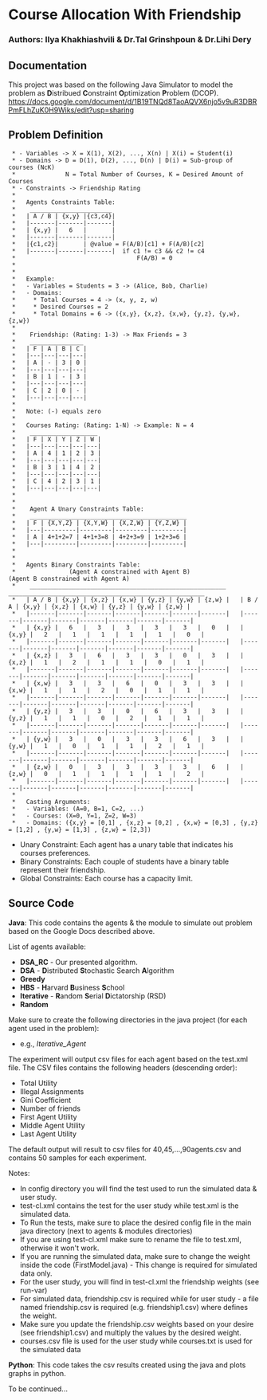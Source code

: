 # Course Allocation With Friendship

### Authors: Ilya Khakhiashvili & Dr.Tal Grinshpoun & Dr.Lihi Dery

## Documentation
This project was based on the following Java Simulator to model the problem as 
**D**istribued **C**onstraint **O**ptimization **P**roblem (DCOP).
https://docs.google.com/document/d/1B19TNQd8TaoAQVX6njo5v9uR3DBRPmFLhZuK0H9Wiks/edit?usp=sharing

## Problem Definition

	 * - Variables -> X = X(1), X(2), ..., X(n) | X(i) = Student(i)
	 * - Domains -> D = D(1), D(2), ..., D(n) | D(i) = Sub-group of courses (NcK)
	 * 				N = Total Number of Courses, K = Desired Amount of Courses
	 * - Constraints -> Friendship Rating 
	 *   
	 *   Agents Constraints Table: 
	 *    _______________________
	 *   | A / B | {x,y} |{c3,c4}|
	 *   |-------|-------|-------|                                                              
	 *   | {x,y} |   6   |       |                                                         
	 *   |-------|-------|-------|                                                                  
	 *   |{c1,c2}|       | @value = F(A/B)[c1] + F(A/B)[c2]    
	 *   |-------|-------|-------|  if c1 != c3 && c2 != c4
	 *                                  F(A/B) = 0
	 *                          
	 *               
	 *   Example:
	 *   - Variables = Students = 3 -> (Alice, Bob, Charlie)
	 *   - Domains:
	 *     * Total Courses = 4 -> (x, y, z, w)
	 *     * Desired Courses = 2
	 *     * Total Domains = 6 -> ({x,y}, {x,z}, {x,w}, {y,z}, {y,w}, {z,w})
	 *   
	 *    Friendship: (Rating: 1-3) -> Max Friends = 3
	 *    _______________
	 *   | F | A | B | C |
	 *   |---|---|---|---|                                                              
	 *   | A | - | 3 | 0 |                                                                  
	 *   |---|---|---|---|                                                                  
	 *   | B | 1 | - | 3 | 
	 *   |---|---|---|---|
	 *   | C | 2 | 0 | - |
	 *   |---|---|---|---|
	 *   
	 *   Note: (-) equals zero
	 *   
	 *   Courses Rating: (Rating: 1-N) -> Example: N = 4
	 *    ___________________
	 *   | F | X | Y | Z | W |
	 *   |---|---|---|---|---|                                                              
	 *   | A | 4 | 1 | 2 | 3 |                                                               
	 *   |---|---|---|---|---|                                                               
	 *   | B | 3 | 1 | 4 | 2 |
	 *   |---|---|---|---|---|
	 *   | C | 4 | 2 | 3 | 1 |
	 *   |---|---|---|---|---|
     *
     *
     *    Agent A Unary Constraints Table:
     *    ____________________________________________
	 *   | F | {X,Y,Z} | {X,Y,W} | {X,Z,W} | {Y,Z,W} |
	 *   |---|---------|---------|---------|---------|                                                        
	 *   | A | 4+1+2=7 | 4+1+3=8 | 4+2+3=9 | 1+2+3=6 |                                                               
	 *   |---|---------|---------|---------|---------|  
	 *
     *
	 *   Agents Binary Constraints Table: 
	 *               (Agent A constrained with Agent B)                         (Agent B constrained with Agent A)  
	 *    _______________________________________________________     _______________________________________________________
	 *   | A / B | {x,y} | {x,z} | {x,w} | {y,z} | {y,w} | {z,w} |   | B / A | {x,y} | {x,z} | {x,w} | {y,z} | {y,w} | {z,w} |
	 *   |-------|-------|-------|-------|-------|-------|-------|   |-------|-------|-------|-------|-------|-------|-------|
	 *   | {x,y} |   6   |   3   |   3   |   3   |   3   |   0   |   | {x,y} |   2   |   1   |   1   |   1   |   1   |   0   |
	 *   |-------|-------|-------|-------|-------|-------|-------|   |-------|-------|-------|-------|-------|-------|-------|
	 *   | {x,z} |   3   |   6   |   3   |   3   |   0   |   3   |   | {x,z} |   1   |   2   |   1   |   1   |   0   |   1   |
	 *   |-------|-------|-------|-------|-------|-------|-------|   |-------|-------|-------|-------|-------|-------|-------|
	 *   | {x,w} |   3   |   3   |   6   |   0   |   3   |   3   |   | {x,w} |   1   |   1   |   2   |   0   |   1   |   1   |
	 *   |-------|-------|-------|-------|-------|-------|-------|   |-------|-------|-------|-------|-------|-------|-------|
	 *   | {y,z} |   3   |   3   |   0   |   6   |   3   |   3   |   | {y,z} |   1   |   1   |   0   |   2   |   1   |   1   |
	 *   |-------|-------|-------|-------|-------|-------|-------|   |-------|-------|-------|-------|-------|-------|-------|
	 *   | {y,w} |   3   |   0   |   3   |   3   |   6   |   3   |   | {y,w} |   1   |   0   |   1   |   1   |   2   |   1   |
	 *   |-------|-------|-------|-------|-------|-------|-------|   |-------|-------|-------|-------|-------|-------|-------|
	 *   | {z,w} |   0   |   3   |   3   |   3   |   3   |   6   |   | {z,w} |   0   |   1   |   1   |   1   |   1   |   2   |
	 *   |-------|-------|-------|-------|-------|-------|-------|   |-------|-------|-------|-------|-------|-------|-------|
	 *   
	 *   Casting Arguments:
	 *   - Variables: (A=0, B=1, C=2, ...)
	 *   - Courses: (X=0, Y=1, Z=2, W=3)
	 *   - Domains: ({x,y} = [0,1] , {x,z} = [0,2] , {x,w} = [0,3] , {y,z} = [1,2] , {y,w} = [1,3] , {z,w} = [2,3])

- Unary Constraint: Each agent has a unary table that indicates his courses preferences.
- Binary Constraints: Each couple of students have a binary table represent their friendship.
- Global Constraints: Each course has a capacity limit.

## Source Code
**Java**: This code contains the agents & the module to simulate out problem
based on the Google Docs described above. 

List of agents available:

- **DSA_RC** - Our presented algorithm.
- **DSA** - **D**istributed **S**tochastic Search **A**lgorithm
- **Greedy**
- **HBS** - **H**arvard **B**usiness **S**chool
- **Iterative** - **R**andom **S**erial **D**ictatorship (RSD)
- **Random**

Make sure to create the following directories in the java project (for each agent used in the problem):
- e.g., *Iterative_Agent*

The experiment will output csv files for each agent based on the test.xml file.
The CSV files contains the following headers (descending order):

- Total Utility
- Illegal Assignments
- Gini Coefficient
- Number of friends
- First Agent Utility
- Middle Agent Utility
- Last Agent Utility

The default output will result to csv files for 40,45,...,90agents.csv and contains 50 samples for each experiment.

Notes:

 - In config directory you will find the test used to run the simulated data & user study.
 - test-cl.xml contains the test for the user study while test.xml is the simulated data. 
 - To Run the tests, make sure to place the desired config file in the main java directory (next to agents & modules directories)
 - If you are using test-cl.xml make sure to rename the file to test.xml, otherwise it won't work.
 - If you are running the simulated data, make sure to change the weight inside the code (FirstModel.java) - This change is required for simulated data only.
 - For the user study, you will find in test-cl.xml the friendship weights (see run-var)
 - For simulated data, friendship.csv is required while for user study - a file named friendship<w>.csv is required (e.g. friendship1.csv) where <w> defines the weight.
 - Make sure you update the friendship.csv weights based on your desire (see friendship1.csv) and multiply the values by the desired weight.
 - courses.csv file is used for the user study while courses.txt is used for the simulated data

**Python**: This code takes the csv results created using the java and plots graphs in python.

To be continued...
